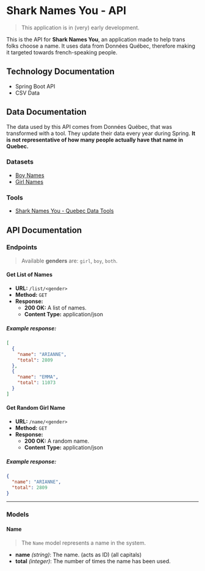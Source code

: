 # Shark Names You - API
> This application is in (very) early development.

This is the API for **Shark Names You**, an application made to help trans folks choose a name. It uses data from Données Québec, therefore making it targeted towards french-speaking people.

## Technology Documentation
- Spring Boot API
- CSV Data
## Data Documentation
The data used by this API comes from Données Québec, that was transformed with a tool. They update their data every year during Spring. **It is not representative of how many people actually have that name in Quebec.**
### Datasets
- [Boy Names](https://donneesquebec.ca/recherche/fr/dataset/banque-de-prenoms-garcons)
- [Girl Names](https://donneesquebec.ca/recherche/fr/dataset/banque-de-prenoms-filles)
### Tools
- [Shark Names You - Quebec Data Tools](https://github.com/ariannelafraise/shark-names-you-quebec-data-tool)
## API Documentation
### Endpoints
> Available **genders** are: `girl`, `boy`, `both`.
#### Get List of Names
- **URL:** `/list/<gender>`
- **Method:** `GET`
- **Response:**
  - **200 OK:** A list of names.
  - **Content Type:** application/json
##### Example response:
```json
[
  {
    "name": "ARIANNE",
    "total": 2809
  },
  {
    "name": "EMMA",
    "total": 11073
  }
]
```
#### Get Random Girl Name
- **URL:** `/name/<gender>`
- **Method:** `GET`
- **Response:**
  - **200 OK:** A random name.
  - **Content Type:** application/json
##### Example response:
```json
{
  "name": "ARIANNE",
  "total": 2809
}
```

---
### Models

#### Name
>The `Name` model represents a name in the system.
- **name** *(string)*: The name. (acts as ID) (all capitals)
- **total** *(integer)*: The number of times the name has been used.